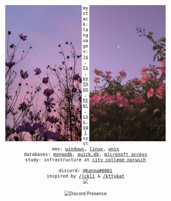 <div align="center">
  <p float="left">
    <img src="/images/desktop-wallpaper-aesthetic-pink-flowers-largest-portal-cute-aesthetic-flower.jpg" width="240" align="left">
    <img src="/images/lomufi0pup4zlylx.jpg" width="240" align="right">
  </p>
  <div align="center">
    <samp>
      my stack:
      <br>
      languages: 
      <a href="https://developer.mozilla.org/en-US/docs/Web/JavaScript">js</a>, 
      <a href="https://www.typescriptlang.org/">ts</a>, 
      <a href="https://www.python.org/">python</a>, 
      <a href="https://developer.mozilla.org/en-US/docs/Web/HTML">html</a>, 
      <a href="https://developer.mozilla.org/en-US/docs/Web/CSS">css</a>, 
      <a href="https://www.w3schools.com/sql/">sql</a>
      <br>
      systems: 
      <a href="https://www.microsoft.com/en-us/windows/">windows</a>, 
      <a href="https://www.linux.org/">linux</a>, 
      <a href="https://www.unix.com/">unix</a>
      <br>
      databases: 
      <a href="https://www.mongodb.com/">mongodb</a>, 
      <a href="https://www.npmjs.com/package/quick.db">quick.db</a>, 
      <a href="https://www.microsoft.com/en-us/microsoft-365/access">microsoft access</a>
      <br>
      study: infrastructure at <a href="https://ccn.ac.uk">city college norwich</a>    
      <br>
      <br>
      discord: 
      <a href="https://discord.com/users/317728561106518019">@Kanna#0001</a><br>
      inspired by <a href="https://github.com/jckli">/jckli</a> & <a href="https://github.com/kttykat">/kttykat</a>   
    </samp>
  </div>
  <img width="100px" src="https://komarev.com/ghpvc/?username=kannadev&style=flat-square&color=ff69b4"/>
  <br>
  <br>
    <img src="https://lanyard-profile-readme.vercel.app/api/317728561106518019?hideDiscrim=false" alt="Discord Presence" align="center" width="350">
  <br>
</div>
